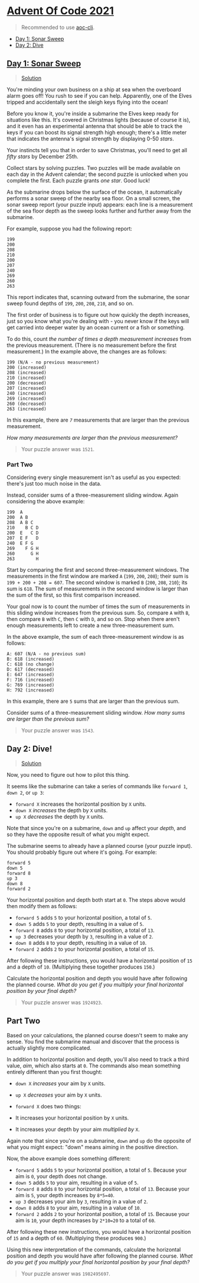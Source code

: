 # [Advent Of Code 2021](https://adventofcode.com/2021/)

> Recommended to use [aoc-cli](https://github.com/scarvalhojr/aoc-cli).

- [Day 1: Sonar Sweep](#day-1-sonar-sweep)
- [Day 2: Dive](#day-2-dive)

## [Day 1: Sonar Sweep](https://adventofcode.com/2021/day/1)

> [Solution](src/Day1.kt)

You're minding your own business on a ship at sea when the overboard alarm goes off! You rush to see if you can help. Apparently, one of the Elves tripped and accidentally sent the sleigh keys flying into the ocean!

Before you know it, you're inside a submarine the Elves keep ready for situations like this. It's covered in Christmas lights (because of course it is), and it even has an experimental antenna that should be able to track the keys if you can boost its signal strength high enough; there's a little meter that indicates the antenna's signal strength by displaying 0-50 *stars*.

Your instincts tell you that in order to save Christmas, you'll need to get all *fifty stars* by December 25th.

Collect stars by solving puzzles. Two puzzles will be made available on each day in the Advent calendar; the second puzzle is unlocked when you complete the first. Each puzzle grants *one star*. Good luck!

As the submarine drops below the surface of the ocean, it automatically performs a sonar sweep of the nearby sea floor. On a small screen, the sonar sweep report (your puzzle input) appears: each line is a measurement of the sea floor depth as the sweep looks further and further away from the submarine.

For example, suppose you had the following report:

```
199
200
208
210
200
207
240
269
260
263
```

This report indicates that, scanning outward from the submarine, the sonar sweep found depths of `199`, `200`, `208`, `210`, and so on.

The first order of business is to figure out how quickly the depth increases, just so you know what you're dealing with - you never know if the keys will get carried into deeper water by an ocean current or a fish or something.

To do this, count *the number of times a depth measurement increases* from the previous measurement. (There is no measurement before the first measurement.) In the example above, the changes are as follows:

```
199 (N/A - no previous measurement)
200 (increased)
208 (increased)
210 (increased)
200 (decreased)
207 (increased)
240 (increased)
269 (increased)
260 (decreased)
263 (increased)
```

In this example, there are *`7`* measurements that are larger than the previous measurement.

*How many measurements are larger than the previous measurement?*

> Your puzzle answer was `1521`.

### Part Two

Considering every single measurement isn't as useful as you expected: there's just too much noise in the data.

Instead, consider sums of a three-measurement sliding window. Again considering the above example:

```
199  A
200  A B
208  A B C
210    B C D
200  E   C D
207  E F   D
240  E F G
269    F G H
260      G H
263        H
```

Start by comparing the first and second three-measurement windows. The measurements in the first window are marked `A` (`199`, `200`, `208`); their sum is `199 + 200 + 208 = 607`. The second window is marked `B` (`200`, `208`, `210`); its sum is `618`. The sum of measurements in the second window is larger than the sum of the first, so this first comparison increased.

Your goal now is to count the number of times the sum of measurements in this sliding window increases from the previous sum. So, compare `A` with `B`, then compare `B` with `C`, then `C` with `D`, and so on. Stop when there aren't enough measurements left to create a new three-measurement sum.

In the above example, the sum of each three-measurement window is as follows:

```
A: 607 (N/A - no previous sum)
B: 618 (increased)
C: 618 (no change)
D: 617 (decreased)
E: 647 (increased)
F: 716 (increased)
G: 769 (increased)
H: 792 (increased)
```

In this example, there are `5` sums that are larger than the previous sum.

Consider sums of a three-measurement sliding window. *How many sums are larger than the previous sum?*

> Your puzzle answer was `1543`.

## Day 2: Dive!

> [Solution](src/Day2.kt)

Now, you need to figure out how to pilot this thing.

It seems like the submarine can take a series of commands like `forward 1`, `down 2`, or `up 3`:

* `forward X` increases the horizontal position by `X` units.
* `down X` *increases* the depth by `X` units.
* `up X` *decreases* the depth by `X` units.

Note that since you're on a submarine, `down` and `up` affect your *depth*, and so they have the
opposite result of what you might expect.

The submarine seems to already have a planned course (your puzzle input). You should probably
figure out where it's going. For example:

```
forward 5
down 5
forward 8
up 3
down 8
forward 2
```

Your horizontal position and depth both start at `0`. The steps above would then modify them as
follows:

* `forward 5` adds `5` to your horizontal position, a total of `5`.
* `down 5` adds `5` to your depth, resulting in a value of `5`.
* `forward 8` adds `8` to your horizontal position, a total of `13`.
* `up 3` decreases your depth by `3`, resulting in a value of `2`.
* `down 8` adds `8` to your depth, resulting in a value of `10`.
* `forward 2` adds `2` to your horizontal position, a total of `15`.

After following these instructions, you would have a horizontal position of `15` and a depth of
`10`. (Multiplying these together produces `150`.)

Calculate the horizontal position and depth you would have after following the planned course.
*What do you get if you multiply your final horizontal position by your final depth?*

> Your puzzle answer was `1924923`.

## Part Two

Based on your calculations, the planned course doesn't seem to make any sense. You find the
submarine manual and discover that the process is actually slightly more complicated.

In addition to horizontal position and depth, you'll also need to track a third value, *aim*, which
also starts at `0`. The commands also mean something entirely different than you first thought:

* `down X` *increases* your aim by `X` units.
* `up X` *decreases* your aim by `X` units.
* `forward X` does two things:
  
* It increases your horizontal position by `X` units.
* It increases your depth by your aim *multiplied by* `X`.

Again note that since you're on a submarine, `down` and `up` do the opposite of what you might
expect: "down" means aiming in the positive direction.

Now, the above example does something different:

* `forward 5` adds `5` to your horizontal position, a total of `5`. Because your aim is `0`, your
  depth does not change.
* `down 5` adds `5` to your aim, resulting in a value of `5`.
* `forward 8` adds `8` to your horizontal position, a total of `13`. Because your aim is `5`, your
  depth increases by `8*5=40`.
* `up 3` decreases your aim by `3`, resulting in a value of `2`.
* `down 8` adds `8` to your aim, resulting in a value of `10`.
* `forward 2` adds `2` to your horizontal position, a total of `15`. Because your aim is `10`, your
  depth increases by `2*10=20` to a total of `60`.

After following these new instructions, you would have a horizontal position of `15` and a depth of
`60`. (Multiplying these produces `900`.)

Using this new interpretation of the commands, calculate the horizontal position and depth you
would have after following the planned course. *What do you get if you multiply your final
horizontal position by your final depth?*

> Your puzzle answer was `1982495697`.

